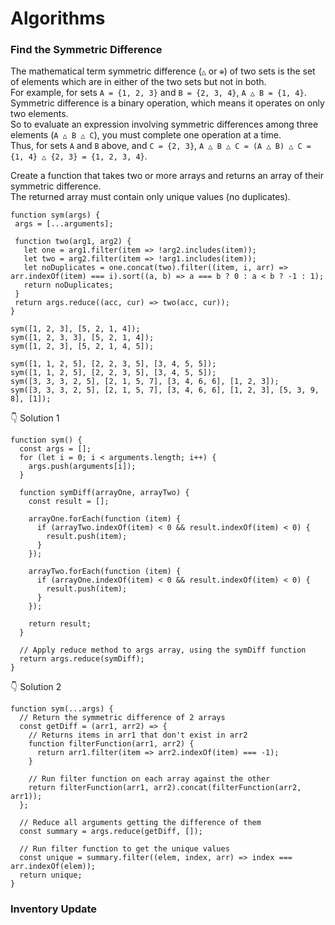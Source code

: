 # Algorithms

### Find the Symmetric Difference
The mathematical term symmetric difference (`△` or `⊕`) of two sets is the set of elements which are in either of the two sets but not in both.  
For example, for sets `A = {1, 2, 3}` and `B = {2, 3, 4}`, `A △ B = {1, 4}`.  
Symmetric difference is a binary operation, which means it operates on only two elements.  
So to evaluate an expression involving symmetric differences among three elements (`A △ B △ C`), you must complete one operation at a time.  
Thus, for sets `A` and `B` above, and `C = {2, 3}`, `A △ B △ C = (A △ B) △ C = {1, 4} △ {2, 3} = {1, 2, 3, 4}`.  
  
Create a function that takes two or more arrays and returns an array of their symmetric difference.  
The returned array must contain only unique values (no duplicates).
```
function sym(args) {
 args = [...arguments];
 
 function two(arg1, arg2) {
   let one = arg1.filter(item => !arg2.includes(item));
   let two = arg2.filter(item => !arg1.includes(item));
   let noDuplicates = one.concat(two).filter((item, i, arr) => arr.indexOf(item) === i).sort((a, b) => a === b ? 0 : a < b ? -1 : 1);
   return noDuplicates;
 }
 return args.reduce((acc, cur) => two(acc, cur));
}

sym([1, 2, 3], [5, 2, 1, 4]);
sym([1, 2, 3, 3], [5, 2, 1, 4]);
sym([1, 2, 3], [5, 2, 1, 4, 5]);

sym([1, 1, 2, 5], [2, 2, 3, 5], [3, 4, 5, 5]);
sym([1, 1, 2, 5], [2, 2, 3, 5], [3, 4, 5, 5]);
sym([3, 3, 3, 2, 5], [2, 1, 5, 7], [3, 4, 6, 6], [1, 2, 3]);
sym([3, 3, 3, 2, 5], [2, 1, 5, 7], [3, 4, 6, 6], [1, 2, 3], [5, 3, 9, 8], [1]);
```
👇 Solution 1
```
function sym() {
  const args = [];
  for (let i = 0; i < arguments.length; i++) {
    args.push(arguments[i]);
  }

  function symDiff(arrayOne, arrayTwo) {
    const result = [];

    arrayOne.forEach(function (item) {
      if (arrayTwo.indexOf(item) < 0 && result.indexOf(item) < 0) {
        result.push(item);
      }
    });

    arrayTwo.forEach(function (item) {
      if (arrayOne.indexOf(item) < 0 && result.indexOf(item) < 0) {
        result.push(item);
      }
    });

    return result;
  }

  // Apply reduce method to args array, using the symDiff function
  return args.reduce(symDiff);
}
```
👇 Solution 2
```
function sym(...args) {
  // Return the symmetric difference of 2 arrays
  const getDiff = (arr1, arr2) => {
    // Returns items in arr1 that don't exist in arr2
    function filterFunction(arr1, arr2) {
      return arr1.filter(item => arr2.indexOf(item) === -1);
    }

    // Run filter function on each array against the other
    return filterFunction(arr1, arr2).concat(filterFunction(arr2, arr1));
  };

  // Reduce all arguments getting the difference of them
  const summary = args.reduce(getDiff, []);

  // Run filter function to get the unique values
  const unique = summary.filter((elem, index, arr) => index === arr.indexOf(elem));
  return unique;
}
```

### Inventory Update
